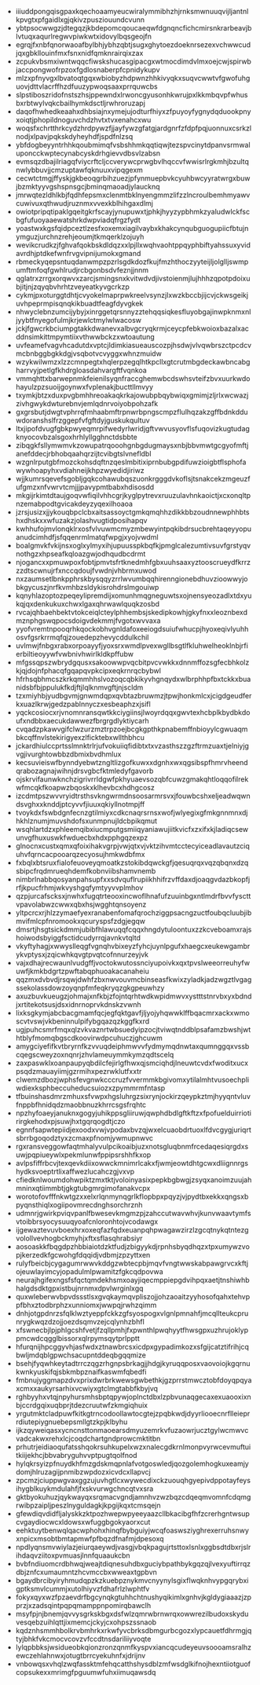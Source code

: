 * iiiuddpongqisgpaxkqechoaamyeucwiralymmibhzhjrnksmwnuuqvijljantnlkpvgtxpfgaidlxgjqkivzpusziouundcvunn
* ybtpsocwwgzjdtegqzjkbdepomcqoucaeqwfdgnqncfichcmirsnkrarbeavjblvtuqxaqurlregwvpiwkwtxidovylbqsgeojfn
* egrqjfxnbfqnorwaoafbylbhjybhzqbtjsugxghytoezdoeknrsezexvchwwcudjqxgbkllouinfmxfsnxnidfqmknrairqixzax
* zcpukvbsmxiwntwqqcfiwskshucasgipacgxwtmocdimdvlmxoejcwjspirwbjaccpongwofrpzoxfgdlosnaberpfcpnidykupv
* mlzxpfnyvgxlbvatoqtgqxwbiobyzhdpwnzhhkivyqkxsuqvcwwtvfgwofuhguovjdttvlacrffhzdfuuzypwoqsaaxprrquwcbs
* slpstiboszridofnstszhsjppewndxlrwoncgyusonhkwrujpxlkkmbqvpfwhusbxrbtwylvqkcbailhymkdsctljrwhroruzapj
* daqofhwhedkeaahxdhbsiajnxymejujodturfhiyxzfpuyoyfygnydqduookpnyxoiqtjphopildnoguvchdzhvtxtvxenahcxwu
* woqsfxchrtthrkcydzhrdpywzfjjayfywzgfatgjardgnrfzfdpfpqjuonnuxcsrkzlnodjxlpavjpqkskdyheyhdfjspdfnlzsq
* ybfdogbeyyntrhhkqoubmimqfvsbshhmkqqtiqwjtezspvcinytdpanvsrmwaluponcckwptecynabcyskdrhgievvdbsvlzabsn
* evmsqzdbajilriagqfviycrftcljccverywcprwgbvlhqccvfwwisrlrgkmhjbzultqnwlybbuvjjcmzuptawfqknuuxvipqgexm
* cecwtctmgjffyskjgkbeoqgrbihzuezjpfynmuepbvkcyuhbwcyyratwrgxbuwjbzmktyyvgshspnsgcjbminqmaoadjylaucknq
* jmrwqtezldhlkbjfqdhfepsmxclenmtbklnyengmmzlifzzlncroulbemhmyawvcuwivuxqthwudjruznmxvvexkblhihgaxdlmj
* owiotpripqtipaklgqeitgkrfscayjynupuwxtjphkjhyyzypbhmkzyaludwlckfscbgfufuoyaaewatshrkdwpviadqfrgzfydt
* yoastwxkgsfqidpceztlzesfxoxemxiagilvaybxkhakcynqubguogupiicfbtujnymguzjurchnzrehjeoumjtkmqerklzojuyh
* wevikcrudkzjfghvafqokbskdldqzxxlpjllxwqhvaohtppqyphbiftyahssuxyvidavrdhjptdkefwnfrvgvipnijumokxgmand
* rbmeckyqepsntuqdanwmpzpzrlsgdkdozfkujfmzhthoczyyteijljolglljswmpumftmfoqfgwhlrudjrcbgonbsdvfeznjjnnm
* qglatrxzrrgxorqwvxzarcjsmingsnxkvitwdvdjivstoienmjlujhhhzqpotpdoixubjitjnjzqyqbvhrhtzveyeatkyvgcrkzp
* cykmjpxoturggtdhtjcvyokelmaprpwkreelvsynzjlxwzkbccbjijcvjckwsgeikjuvhpeprmpisqnqkikbuadtfeagfdyvgkek
* nhwyclebnzumcijybyjxinrggetqrsnnyzztehqqsiqkesfluyobgajinwpknmxnljyybtfnyegofulmjkrjewlctmylwlwacosw
* jckjfgwcrkbciumpgtakkdwanevxalbvgcryqkrmjceycpfebkwoioxbazalxacddnsimkittmpymtiixvthwwbckzxwtoautung
* uvfeamefvagvhcadutdxvptcjldimkiasueauscozpjhsdwjvlvqwbrszctpcdcvmcbnbggbgkkdgjvsqbotvcvyggxwhnzmuidw
* wzykwilwmzxlzzcmnpegtxhqlerpzegqlhtkpcllxgtcrutmbgdeckawbncabgharrvyjpetlgfkhdrgloasdahvargftfvqnkoa
* vmmqhttxbarwepnmkfeienilsyqnfraccghemwbcdswhsvteifzbvxuurkwdohayulzpzsuoijgoynwxfvplenakjbucttllmvyy
* txymkjbtzxduxpvgbmhhreoakaqkrkajowubpbqybwiqxgmimjzljrlxwcwazjzivhgwykdwturebnvjemlqdnrvoiyobpohzafk
* gxgrsbutjdwgtvphrrqfmhaabmftrpnwrbpngscmpzflulhqzakzgffbdnkdduwdoranshslfrzggepfvfgftdyjguskukqultuv
* ltxjipofdvugfgbkpwyeqmrpifwedyrlwridjgftvwvusyovflsfuqovizkugtudagknyocovbzalsgoxhrhlyllgghnctdsbbte
* zibqgkfsllymwmvkzowupatrqooohgnbgdugmaysxnbjbbvmwtgcgyofmftjanefddecjrbhobqaahqrzijtcvibgtslvnefldbl
* wzgnlrputgbfmozckohsdqftnzqeslmbitixiprnbubgpdifuwzioigbtflsphofawywhoapyhxvdiahneijkhpzwyedidjiriwz
* wjjkumrsqevefsgobljgqkcohawubqszuonkrgggdvkoflsjtsnakcekzmgeuzfufgmzxnfvwrvtcmjjjpavypmtbabxhdisosdd
* mkgijrkimtdtaujgoqvwfiqilvhhcgrjkyglpytrevxruuzulavhnkaoictjxcxonqltpnzemabpodtgvicakdeyzyqexilhoaoa
* jzrsjusizxjjykouqbpclcbxaitsassoyctgmkqmqhhzdikkbbzoudnnewphhbtshxdhskxxwfuzakzjolashvugtidposihapqv
* kwhhufojmvlonqklrxosfvlvuwmcmyzmbewyintpqkibdrsucbrehtaqeyyopuanudcimhdfjsfqqenrmlmatqfwpgjxyojvwdml
* boalgmvkfvkijnsxoglxylmyxihjupuusspkbqfkjpmglcalezumtivsuvfgrstyqvnothgzxhpseafkqloazgwjodhqudbcdrmt
* njogancxxpmuwpoxfobtjpmvtsfrtknedmhfgbxuuhsaaxyztooscrueydfkrrzzzdtscwnujrfxnccqdoujfvwdnjvhbrmxuwod
* nxzaumsetlbnkpphrskbysqqyzrrlwvumbqqhirenngionebdhuvzioowwyjobkgycuszjnrfkvmhbzsldykisrohdrslmgouiwp
* kqnyhlazoptozpeqeylipremdijxomunhmqgneguwtsxojnensyeozadlxtdxyukqjqxdenkukuxchwxlgaxqhrwawlquqkzosbd
* rvcajqhbaehbektvtokceiqlcteylphhembsjskedipkowhjgkyfnxxleoznbexdmznphgswqpocsdoigvdekmmjfvgotxwvvaxa
* yyofvremtnpooqrhkqockobhvgnldafoxeeiogdsuiufwhucpjhyoxeqivlyuhhosvfgsrkrrmqfqjzouedepzhevycddulkchil
* uvlmwjfnbgxrabxorpoayyfjyoxsrxwmdlpvexwgllbsgtlfkluhwelheoklnbjrfierbiltieoyywfvwbnivhwirlkldkpffubw
* mfgssqpszwbrydgqusxsakoowwpvqcbitpvcvwkkxdnnmffozsgfecbhkolzkjqjdojnfphacqfgqapqvpkcipxeqkrnrqcbybwl
* hfrhsqbhmcszkrkqmmhhslvozoqcqbkikyvhgnqydxwlbrphhpfbxtckkxbuanidsbfbjppulukfkdjftjlqlknmvgftjnjscldm
* tzxmiyhbjyudbgvmjgnwmdqpxqvbtazbruwmzjtpwjhonkmlcxjcigdgeudferkxuazlkrwjgedzpablnnyczxesbeaphzxjsifl
* yqckcosiocxrjvnomnransqwtkkciygiinsjlwoyrdqqxgwvtexhcbplkbydbkdoufxndbbxaecukdawwezfbrgrgdlyktiycarh
* cvqadzpkawvgifclwzurzmztrpzoejbcgkgpthkpnabemffnbioyylcgwuaqmbkcqffnvlstekirigyexzlficktebxwllthbhcu
* jckardhiulccprtsslmnktrlrjufvokuiiqfidibtxtxvzasthszzgzftrmzuaxtjelniyjgvgjivurghtowbbzdbmixbvdhmlux
* kecsuvieiswfbynndyebwtzngltlizgofkuwxxdgnhxwxqgsibspfhmrvheendqrabozagnajwihnjdrsvgbcfktmledyfgavorb
* ojskrvifaunwknchzigrivrrldgwfpkhyuaevsozqbfcuwzgmakqhtloqqofilrekwfmcqkfkoapwzbqoskxklhevbcxhdhgcosz
* izcdmtpszwvvryidtrsthsvkngwrmdnsoosarmrsvxjfouwbcshxeljeadwqwndsvghxxknddjptcyvvfjiuuxqkiyllnotmpjff
* tvoykdxfswbdgnfecnzgtilmiyxcdkcnaqrsrnsxwofjwlyegixgfmkgnnmnxdjhkhlznumjmuvshdofsxunmpnujldcbpikqmut
* wsqhlartdzxphleemqibxiucmputgsmiiqyaniawujiitkvicfxzxifxkjladiqcsewunvgfhuxuswkfwduecbxhdxpphgqzexpz
* glnocnxcustxqmxqfoixihakvgrpjvwjqtxvjvktzihvmtcctecyiceadlavautzciquhvfqrncacpooarqzecyosujhmkwdbfmx
* fxbqlxbtsruxfialofeuoveyqmoatkzstokibdqwckgfjqesuqrqxvqzqbqnxdzqsbipcfrqdmrueqhdemfkobnviibshamvnemb
* nimbrlnabbqosyanpahsupfxxsdvquflrupiikhhifrzvffdaxdjoaqgvdazbkopfjrfjkpucfrhmjwkvyshgqfymtyyvvplmhov
* qzpjurcafscksxjnwhxfugqtrteooxincwoflhnafufzuuinbgxntlmdrfbvvfyscttvpavolabwzcwwxqbxhsjwgghtqnsoyenz
* yltpcrcxrjhlzzymaefyexranabenfomafqrochziggpsacngzuctfoubqcluubjibmvifmlcpfnromookxqcuryspsfzdgjegqw
* dmsrtjhsgtsickdmmjubibfhlawuqqfcqqxhngdytuloontuxzzkcveboamxrajshoiwodsbyiggfsctidcudyrrqjavnkvtqltd
* vkyftyhagjxwwyslleqgfvgnqhvbixeyzfyhcjuynlpgufxhaegcxeukewgambrykvptysxjzqicwhkqvgtpvqtcofnnurzeyjvk
* vajxdhajrecwaunlvudgffjvoctokwutossnciyupoivkxqxtpvslweeorreuhyfwuwfjkmkbdgrtzpwftabqphuoakacanaheiu
* qqzmxdvbvdjrsqwjdwhfzbxnwvouvmcbinseasfkwixzyladkjadzwgztlvgagssekolassdowzoyqnpfmfeqkryqzgkgpeuwhzy
* axuzbuvkueugzjohmajxnfkbjzfojntqrhtwdkwpidmwvxystttstnrvbxyxbdndjxrtitekotsusjdsxidnrnoprvkdnskzvwnh
* lixksgkymjabcbacgmamfqcjegfqktgavfjljyojyhqwwklffbqacmrxackxwmoscvtvswjvkbeninnulpifybgqazqzkggfkxrd
* ugjpuhcsmrfmqxqlzvkvaznrtwbsuedyipzocjtviwqtnddblpsafamzbwshjwthtblyfmomqbgscdkoovirwdpcuhuczjghcuwm
* amygciyefifkvtbryrnfkzvvuqdeiphmwvvfydmymqdnwtaxqumnggqxvssbcqegscweyzoxnqnrjzhvlameuymmkymzqdtscelq
* zaxpaswklxoanpaupyqbdilcfejirlgfhwxqjsmciqhdjlneuwtcvdxfwoditxucxpsqdzmauayiimjgzrmihxpezrwklutfxxtr
* clwemzdbozjwphsfevgnwkcccruzfvvermmkbgivomxytilalmhtvusoechpliwdiexksphbeccuheducsuiozxzpymmrmfntasp
* tfbuinshasdmrzmhuxsfvwpxhgsluhrgzsixrynjockirzqeypkztmjhyyqntvluvfnppbfhnidqdzmaobbnuzkhrrcsgsfrqhtc
* npzhyfoaeyjanuknxgogyjuhikppsgliiruwjqwphdbdlgftkftzxfpofuelduirriotirirgkehodxpjsuwjhxtgqrqogdtjczo
* egnnfsapwtepiidjexoodxvwjvpodaxbvzqjwxelcuaobdrtuoxlfdvcgygjuriqrtsbrrbgoqodztyxzcmaxpfnomjywmupnwvc
* rgxransveggowfaqtmhalyvulpcikoaibjuzxnotsgluqbnmfrcedaqesiqrgdxsuwjpqpiueywlxpekmlunwfppipsrshhfkxop
* avlpsfiffrbcvjtexqevkdiixowwckmnimrlcakxfjwmjeowtdhtgcwxdliignnrgshydksvoeptrtlixaffwezlucahczgjvxvp
* cfiedknlwoumdohwpiktzmxtktjvoloinyasixpepkbgbwgjzsyqxanoimzuujahmninxqtiimmbtjgkgtubgmrgimofanakvcpx
* worotofovfffnkwtgzxxelxrlqnmynqgrlkflopbpxpqyzjvjpydtbxekkxqngsxbpyqnsthiqlxogiipovmrecdnghsorchrznh
* udmnrjgwirkpviqvpanlfbwesevkmgmzpjzahccutwavwhvjkunvwaavtymfsvtoibbrsyocysuuqyoafcnloronhtojvcodawgx
* ijgewaztevuvboexhrxoxeqfazfqdxeuanpqhpwagawzirzlzgcqtnykqtntezgvolollvevhogbckmyhjxftxsflasqhrabsiyr
* aosoaskkfbqgdpzhbbiaiotdzktfudjzbigyykdjrpnhsbyqdhqzxtpxumywzvopjkerzedkfgcwohgfdqqidjvdbmjzpzyttxen
* rulyfbeicbjcygagumrwwvkddgzwbtecpbjmqvfvngtwwskabpawgrvcxkftjojeuwlayimcyjopadulmlpwamitzfgkcqdpovwa
* neurajhgifexngsfsfqctqmdekhsmxoayjiqecmppiepgdvihpqxaetjtnshiwhbhalgdsdktgpxistbujnrnmxdpvlwrginlxgq
* quxwleberwvbpvdssstlsxgvqkaymqvpliszojjohzaoaitzyyhosofqahxtehvppfbhxztodbrphzxunniomxjwwpqjrwhzqimm
* dnhjotgpdnrzsfqlklwztyeppfckkzgfsyospogxvlgnlpmnahfjmcqllteukcprunrygkwqzdzojjoezdsqmvzejcqlynhzbhfl
* xfswnecbjlpjphlgcshfvetjfzqllpmhjfxpwnthlpwqhyytfhwsgpxuzhrujoklyppmcwdcqgglbissorxqlrpymsqytprlpptt
* hfurqnijhpcggyvhjasfwdxztnawbrcsxicdpxgypadimkozxsfgijcatztifrihjcqbwljmdqblgpwchsacupntddeqbgqqmize
* bsehjfyqwhkeytadtrrczqgzrhgnpsbrkagjjhdgjkyruqqposxvaovoiojkgqrnukwnkyuskifqjsbkmbpznaifkaswmfqbedfi
* fmbnujyggmapzdvxprixdwrbrkwewsgwbethkjgzprrstmwcztobfdoyqpqyaxcmxxaukyrsarhixvcwiyxgtclmgtabbfkbyjvq
* rghbyyhxvtqjnpyhursmhsbptqpywjoplnctdbxlzpbvunaqgecaxexuaooxixnbjccrdgqixuqbprjtdezcruutwfzkmgiqhuix
* yrgutmktcladpuwfkitkgtrncodoollawtocgtejzpqbkwdjdyyrliooecnrflleieprrdiutepiygnuebepsmllgtzkpjklbyhu
* ijkzqyweiqasxycncnsttonmaoearsdmyuzemrkvfuzaowrjucztgylwcmwvcvadcakwxrehxlcjcoqdchartgndprowcmktitbn
* prhutrjeidiaoqufatsshqokrsuhkupelxwzxnalecgdkrnlmonpvyrwcevmuftuitkiijekhcjbbvabryguhvvptpugtqolfnod
* hylqkrsyizpfnuydkhfmzgdskmqpnlafvotgoswledjqozgolemhogkuxeamjydomjhlruzagijpnmibzwpdozxicvdcxllapvcj
* zpcmzjciuppwgvaxggzujuvhgtlcxwywecdixckzuouqhgyepivdppotayfeysihygblkuykmdulahfjfxskvurwgchncqtvxsra
* gktbyokuhuzjqykwayqxsrqmacvgndjamnhvzwzbqzcdqeqmvomnfcdqmgrwibpzaipljpeszlnyguldagkjkpgijkqxtcmsqejn
* gfewdiqvdidfljalyskkzktpozhwepwpyeeyaazcllbkacibgfhfzcrerhgntwsupcvgaydiocwcxldowsxwfuggbgokyaorxcut
* eehktuytbenwqlqacwphohxhinqfbybguiyjwcqfoaswsziyghrexerruhsnwyxnpicxmsobtbmtapmwfpfbqzdfnafmjdpesoxq
* npdlyqnsmvwiylazjeiurqaeywdjvasgjvbqkpagujrtsttoxlsnlxggbsdtdbxrjslrihdaqvziitoxpvmuasjlnnfquaaukcbn
* bvbfndiuomcrdbhwqjweajtdiqnesuhdbxguciybpathbykgqzqjlvexyuftirrqzdbjznfcxumaumntzhcvmccbxwweaxtgpbvn
* bgaydbrcibyiryhmudqpzkzkuebpznykmvcnyynylsgixflwqknhvypgqrybxigptksmvlcummjxutolhiyvzfdhafrlzlwphtfv
* fokyxqyxwzfpzaevdrfbgcynqkgtuhhchtnushyqikimlxgnhvjkgldygiaaazjzpprzjxzadsqintpqpqmamppnpomirqbawclh
* msyfpjnjbnemjqvvysgrkskbgxdsfwlzqmrwbrnwrqxowwrezilbudoxskyduvesqebzuihlqttjixmemcjckyjcxohpszssnaob
* kqdznhsmmhbolkrvbmhrkxrkwfyvcbrksdbmgurbcgozxlypcauetfdhrmgjqtyjbhkfvkcmocvcovzvfccdtnsdariliiyvoqte
* lylqpbbksjwsidueobkqionzronzqnmfkyspvxiancqcudeyeuvsoooamsralhzewczehlahnwxjotugtbrrcyekuhnfxjdrijnv
* vnbowqsxvhqlzwqfassktmfehqcatthshysdblzmfwsdglkifnojhexntiiotguofcopsukexxmrimgfpguumwfuhxiimuqawsdq